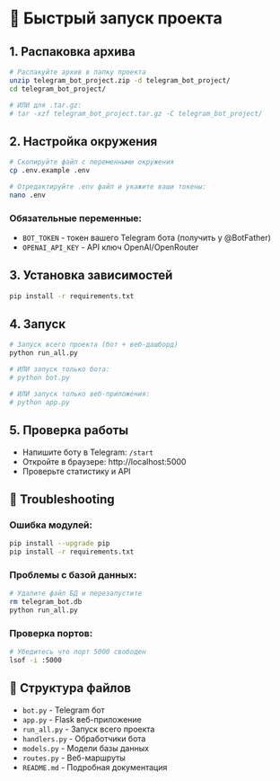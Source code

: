 # 🚀 Быстрый запуск проекта

## 1. Распаковка архива
```bash
# Распакуйте архив в папку проекта
unzip telegram_bot_project.zip -d telegram_bot_project/
cd telegram_bot_project/

# ИЛИ для .tar.gz:
# tar -xzf telegram_bot_project.tar.gz -C telegram_bot_project/
```

## 2. Настройка окружения
```bash
# Скопируйте файл с переменными окружения
cp .env.example .env

# Отредактируйте .env файл и укажите ваши токены:
nano .env
```

### Обязательные переменные:
- `BOT_TOKEN` - токен вашего Telegram бота (получить у @BotFather)
- `OPENAI_API_KEY` - API ключ OpenAI/OpenRouter

## 3. Установка зависимостей
```bash
pip install -r requirements.txt
```

## 4. Запуск
```bash
# Запуск всего проекта (бот + веб-дашборд)
python run_all.py

# ИЛИ запуск только бота:
# python bot.py

# ИЛИ запуск только веб-приложения:
# python app.py
```

## 5. Проверка работы
- Напишите боту в Telegram: `/start`
- Откройте в браузере: http://localhost:5000
- Проверьте статистику и API

## 🔧 Troubleshooting

### Ошибка модулей:
```bash
pip install --upgrade pip
pip install -r requirements.txt
```

### Проблемы с базой данных:
```bash
# Удалите файл БД и перезапустите
rm telegram_bot.db
python run_all.py
```

### Проверка портов:
```bash
# Убедитесь что порт 5000 свободен
lsof -i :5000
```

## 📁 Структура файлов
- `bot.py` - Telegram бот
- `app.py` - Flask веб-приложение  
- `run_all.py` - Запуск всего проекта
- `handlers.py` - Обработчики бота
- `models.py` - Модели базы данных
- `routes.py` - Веб-маршруты
- `README.md` - Подробная документация